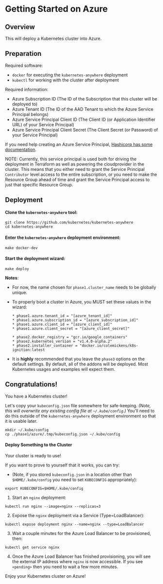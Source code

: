 # Getting Started on Azure

## Overview

This will deploy a Kubernetes cluster into Azure.

## Preparation

Required software:
  * `docker` for executing the `kubernetes-anywhere` deployment
  * `kubectl` for working with the cluster after deployment

Required information:
  * Azure Subscription ID (The ID of the Subscription that this cluster will be deployed to)
  * Azure Tenant ID (The ID of the AAD Tenant to which the Azure Service Principal belongs)
  * Azure Service Principal Client ID (The Client ID (or Application Identifier URL) of your Service Principal)
  * Azure Service Principal Client Secret (The Client Secret (or Password) of your Service Principal)

If you need help creating an Azure Service Principal, [Hashicorp has some documentation](https://www.packer.io/docs/builders/azure-setup.html).

NOTE: Currently, this service principal is used both for driving the deployment in Terraform as well as powering the cloudprovider in the cluster. This means that you
either need to grant the Service Principal `Contributor` level access to the entire subscription, or you need to make the Resource Group ahead of time and grant
the Service Principal access to just that specific Resource Group.

## Deployment

#### Clone the `kubernetes-anywhere` tool:

```shell
git clone https://github.com/kubernetes/kubernetes-anywhere
cd kubernetes-anywhere
```

#### Enter the `kubernetes-anywhere` deployment environment:

```shell
make docker-dev
```

#### Start the deployment wizard:

```shell
make deploy
```

**Notes**:
* For now, the name chosen for `phase1.cluster_name` needs to be globally unique.

* To properly boot a cluster in Azure, you MUST set these values in the wizard:

  ```
  * phase1.azure.tenant_id = "[azure_tenant_id]"
  * phase1.azure.subscription_id = "[azure_subscription_id]"
  * phase1.azure.client_id = "[azure_client_id]"
  * phase1.azure.client_secret = "[azure_client_secret]"
  ```

  ```
  * phase2.docker_registry = "gcr.io/google_containers"
  * phase2.kubernetes_version = "v1.4.0-alpha.2"
  * phase2.installer_container = "docker.io/colemickens/k8s-ignition:latest
  ```

* It is **highly** recommended that you leave the `phase3` options on the default settings.
  By default, all of the addons will be deployed.
  Most Kubernetes usages and examples will expect them.

## Congratulations!

You have a Kubernetes cluster!

Let's copy your `kubeconfig.json` file somewhere for safe-keeping.
*(Note, this will overwrite any existing config file at `~/.kube/config`.)*
You'll need to do this outside of the `kubernetes-anywhere` deployment environment so that it is usable later.

  ```shell
  mkdir ~/.kube/config
  cp ./phase1/azure/.tmp/kubeconfig.json ~/.kube/config
  ```


#### Deploy Something to the Cluster

  Your cluster is ready to use!

  If you want to prove to yourself that it works, you can try:

  * (Note, if you stored `kubeconfig.json` in a location other than `$HOME/.kube/config` you need to set `KUBECONFIG` appropriately):
  ```shell
  export KUBECONFIG=$HOME/.kube/config
  ```

  1. Start an `nginx` deployment:
  ```shell
  kubectl run nginx --image=nginx --replicas=3
  ```

  2. Expose the `nginx` deployment via a Service (Type=LoadBalancer):
  ```shell
  kubectl expose deployment nginx --name=nginx --type=LoadBalancer
  ```

  3. Wait a couple minutes for the Azure Load Balancer to be provisioned, then:
  ```shell
  kubectl get service nginx
  ```

  4. Once the Azure Load Balancer has finished provisioning, you will see the external IP address where `nginx` is now
  accessible. If you see `<pending>` then you need to wait a few more minutes.

Enjoy your Kubernetes cluster on Azure!

